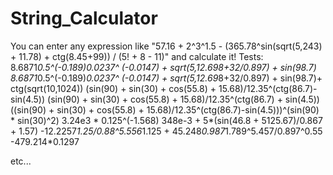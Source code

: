 # String_Calculator
You can enter any expression like "57.16 + 2^3^1.5 - (365.78^sin(sqrt(5,243) + 11.78) + ctg(8.45+99)) / (5! + 8 - 11)" and calculate it!
Tests:
8.6871*0.5^(-0.189)*0.0237^ (-0.0147) + sqrt(5,12.69*8+32/0.897) + sin(98.7)		
8.6871*0.5^(-0.189)*0.0237^ (-0.0147) + sqrt(5,12.69*8+32/0.897) + sin(98.7)+ ctg(sqrt(10,1024))
(sin(90) + sin(30) + cos(55.8) + 15.68)/12.35^(ctg(86.7)-sin(4.5))
(sin(90) + sin(30) + cos(55.8) + 15.68)/12.35^(ctg(86.7)  + sin(4.5))
((sin(90) + sin(30) + cos(55.8) + 15.68)/12.35^(ctg(86.7)-sin(4.5)))^(sin(90) * sin(30)^2) 
3.24e3 * 0.125^(-1.568)
348e-3 + 5*(sin(46.8 + 5125.67)/0.867 + 1.57)
-12.2257*1.25/0.88^5.556*1.125   +  45.248*0.987*1.789^5.457/0.897^0.55  -479.214*0.1297

etc...
